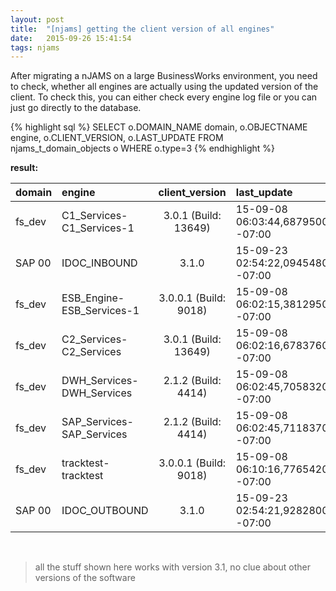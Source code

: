 ```yaml
---
layout: post
title:  "[njams] getting the client version of all engines"
date:   2015-09-26 15:41:54
tags: njams
---
```

After migrating a nJAMS on a large BusinessWorks environment, you need to check, whether all engines are actually using the updated version of the client. To check this, you can either check every engine log file or you can just go directly to the database.

{% highlight sql %}
SELECT o.DOMAIN_NAME domain,
  o.OBJECTNAME engine,
  o.CLIENT_VERSION,
  o.LAST_UPDATE
FROM njams_t_domain_objects o
WHERE o.type=3
{% endhighlight %}

**result:**

|domain|engine|client_version|last_update|
|-----|:-------|:-------------:|:-----------|
fs_dev|C1_Services-C1_Services-1|3.0.1 (Build: 13649)|15-09-08 06:03:44,687950000 -07:00
SAP 00|IDOC_INBOUND|3.1.0|15-09-23 02:54:22,094548000 -07:00
fs_dev|ESB_Engine-ESB_Services-1|3.0.0.1 (Build: 9018)|15-09-08 06:02:15,381295000 -07:00
fs_dev|C2_Services-C2_Services|3.0.1 (Build: 13649)|15-09-08 06:02:16,678376000 -07:00
fs_dev|DWH_Services-DWH_Services|2.1.2 (Build: 4414)|15-09-08 06:02:45,705832000 -07:00
fs_dev|SAP_Services-SAP_Services|2.1.2 (Build: 4414)|15-09-08 06:02:45,711837000 -07:00
fs_dev|tracktest-tracktest|3.0.0.1 (Build: 9018)|15-09-08 06:10:16,776542000 -07:00
SAP 00|IDOC_OUTBOUND|3.1.0|15-09-23 02:54:21,928280000 -07:00


&nbsp;
&nbsp;


> all the stuff shown here works with version 3.1, no clue about other versions of the software
